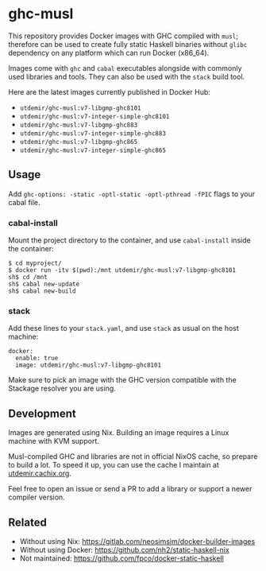 # ghc-musl

This repository provides Docker images with GHC compiled with `musl`;
therefore can be used to create fully static Haskell binaries without
`glibc` dependency on any platform which can run Docker (x86_64).

Images come with `ghc` and `cabal` executables alongside with commonly
used libraries and tools. They can also be used with the `stack`
build tool.

Here are the latest images currently published in Docker Hub:

* `utdemir/ghc-musl:v7-libgmp-ghc8101`
* `utdemir/ghc-musl:v7-integer-simple-ghc8101`
* `utdemir/ghc-musl:v7-libgmp-ghc883`
* `utdemir/ghc-musl:v7-integer-simple-ghc883`
* `utdemir/ghc-musl:v7-libgmp-ghc865`
* `utdemir/ghc-musl:v7-integer-simple-ghc865`

## Usage

Add `ghc-options: -static -optl-static -optl-pthread -fPIC` flags to
your cabal file.

### cabal-install

Mount the project directory to the container, and use `cabal-install`
inside the container:

```
$ cd myproject/
$ docker run -itv $(pwd):/mnt utdemir/ghc-musl:v7-libgmp-ghc8101
sh$ cd /mnt
sh$ cabal new-update
sh$ cabal new-build
```

### stack

Add these lines to your `stack.yaml`, and use `stack` as usual on the
host machine:

```
docker:
  enable: true
  image: utdemir/ghc-musl:v7-libgmp-ghc8101
```

Make sure to pick an image with the GHC version compatible with the
Stackage resolver you are using.

## Development

Images are generated using Nix. Building an image requires a Linux
machine with KVM support.

Musl-compiled GHC and libraries are not in official NixOS cache, so
prepare to build a lot. To speed it up, you can use the cache I maintain
at [utdemir.cachix.org]().

Feel free to open an issue or send a PR to add a library or support a
newer compiler version.

## Related

* Without using Nix: https://gitlab.com/neosimsim/docker-builder-images
* Without using Docker: https://github.com/nh2/static-haskell-nix
* Not maintained: https://github.com/fpco/docker-static-haskell
